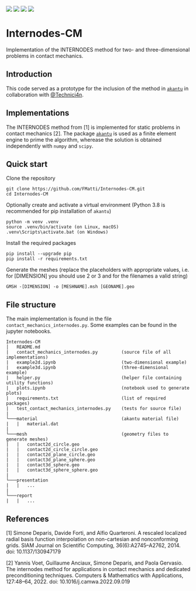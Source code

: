 ![](https://img.shields.io/badge/status-finished-green?style=flat-square)
![](https://img.shields.io/badge/licence-MIT-green?style=flat-square)
![](https://img.shields.io/badge/language-Python_3.8-blue?style=flat-square)
![](https://img.shields.io/badge/requirement-akantu-blue?style=flat-square)

# Internodes-CM

Implementation of the INTERNODES method for two- and three-dimensional problems in contact mechanics.

## Introduction

This code served as a prototype for the inclusion of the method in [`akantu`](https://gitlab.com/akantu/akantu/-/tree/features/40-contact-using-the-internodes-method) in collaboration with [@Technici4n](https://github.com/Technici4n).

## Implementations
The INTERNODES method from [1] is implemented for static problems in contact mechanics [2]. The package [`akantu`](https://gitlab.com/akantu/akantu/) is used as a finite element engine to prime the algorithm, wherease the solution is obtained independently with `numpy` and `scipy`.

## Quick start

Clone the repository
```[bash]
git clone https://github.com/FMatti/Internodes-CM.git
cd Internodes-CM
```

Optionally create and activate a virtual environment (Python 3.8 is recommended for pip installation of `akantu`)
```[bash]
python -m venv .venv
source .venv/bin/activate (on Linux, macOS)
.venv\Scripts\activate.bat (on Windows)
```

Install the required packages
```[bash]
pip install --upgrade pip
pip install -r requirements.txt
```

Generate the meshes (replace the placeholders with appropriate values, i.e. for [DIMENSION] you should use 2 or 3 and for the filenames a valid string)
```[bash]
GMSH -[DIMENSION] -o [MESHNAME].msh [GEONAME].geo
```

## File structure
The main implementation is found in the file `contact_mechanics_internodes.py`. Some examples can be found in the jupyter notebooks.

```
Internodes-CM
│   README.md
|   contact_mechanics_internodes.py         (source file of all implementations)
|   example2d.ipynb                         (two-dimensional example)
|   example3d.ipynb                         (three-dimensional example)
|   helper.py                               (helper file containing utility functions) 
|   plots.ipynb                             (notebook used to generate plots)
|   requirements.txt                        (list of required packages)
|   test_contact_mechanics_internodes.py    (tests for source file)
|
└───material                                (akantu material file)
|   |   material.dat                       
|
└───mesh                                    (geometry files to generate meshes)
|   |   contact2d_circle.geo                 
|   |   contact2d_circle_circle.geo
|   |   contact2d_plane_circle.geo
|   |   contact3d_plane_sphere.geo
|   |   contact3d_sphere.geo
|   |   contact3d_sphere_sphere.geo 
|
└───presentation
|   |   ...
|
└───report
|   |   ...
```

## References

[1] Simone Deparis, Davide Forti, and Alfio Quarteroni. A rescaled localized radial basis function interpolation on non-cartesian and nonconforming grids. SIAM Journal on Scientific Computing, 36(6):A2745–A2762, 2014. doi: 10.1137/130947179

[2] Yannis Voet, Guillaume Anciaux, Simone Deparis, and Paola Gervasio. The internodes method for applications in contact mechanics and dedicated preconditioning techniques. Computers & Mathematics with Applications, 127:48–64, 2022. doi: 10.1016/j.camwa.2022.09.019
